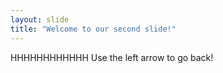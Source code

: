 ```yaml
---
layout: slide
title: "Welcome to our second slide!"
---
```

HHHHHHHHHHHH
Use the left arrow to go back!
